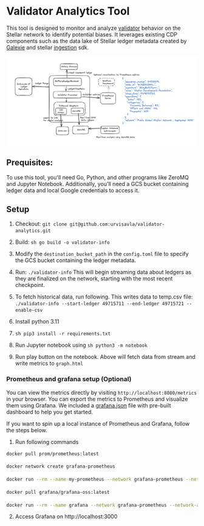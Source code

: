 # Validator Analytics Tool

This tool is designed to monitor and analyze [validator](https://developers.stellar.org/docs/validators) behavior on the Stellar network to identify potential biases.
It leverages existing CDP components such as the data lake of Stellar ledger metadata created by [Galexie](https://github.com/stellar/go/tree/master/services/galexie) and stellar [ingestion](https://github.com/stellar/go/tree/master/ingest) sdk. 


![alt text](/architecture.png)


## Prequisites:
To use this tool, you'll need Go, Python, and other programs like ZeroMQ and Jupyter Notebook. 
Additionally, you'll need a GCS bucket containing ledger data and local Google credentials to access it.

## Setup
1. Checkout:  `git clone git@github.com:urvisavla/validator-analytics.git` 
3. Build: `sh go build -o validator-info`
4. Modify the `destination_bucket_path` in the `config.toml` file to specify the GCS bucket containing the ledger metadata.
5. Run: `./validator-info`
This will begin streaming data about ledgers as they are finalized on the network, starting with the most recent checkpoint.

6. To fetch historical data, run following. This writes data to temp.csv file:
   `./validator-info --start-ledger 49715711 --end-ledger 49715721 --enable-csv`

7. Install python 3.11
8. `sh pip3 install -r requirements.txt`
9. Run Jupyter notebook using `sh python3 -m notebook`
10. Run play button on the notebook.
Above will fetch data from stream and write metrics to `graph.html`


### Prometheus and grafana setup (Optional)
You can view the metrics directly by visiting `http://localhost:8080/metrics` in your browser. You can export the metrics to Prometheus and visualize them using Grafana.
We included a [grafana.json](https://github.com/urvisavla/validator-analytics/blob/main/dashboards/grafana.json) file with pre-built dashboard to help you get started.

If you want to spin up a local instance of Prometheus and Grafana, follow the steps below. 

1. Run following commands
```sh
docker pull prom/prometheus:latest

docker network create grafana-prometheus

docker run --rm --name my-prometheus --network grafana-prometheus --network-alias prometheus --publish 9090:9090 --volume /<path>/prometheus.yml:/etc/prometheus/prometheus.yml --detach prom/prometheus

docker pull grafana/grafana-oss:latest

docker run --rm --name grafana --network grafana-prometheus --network-alias grafana --publish 3000:3000 --detach grafana/grafana-oss:latest
```
2. Access Grafana on http://localhost:3000
